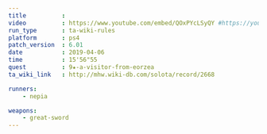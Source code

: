 ```yaml
---
title          :
video          : https://www.youtube.com/embed/QOxPYcLSyQY #https://youtu.be/QOxPYcLSyQY
run_type       : ta-wiki-rules
platform       : ps4
patch_version  : 6.01
date           : 2019-04-06
time           : 15'56"55
quest          : 9★-a-visitor-from-eorzea
ta_wiki_link   : http://mhw.wiki-db.com/solota/record/2668

runners:
    - nepia

weapons:
    - great-sword
---
```

